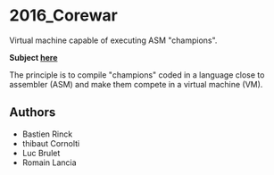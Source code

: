 # 2016_Corewar

Virtual machine capable of executing ASM "champions".

**Subject [here](https://github.com/thibautcornolti/Corewar/blob/master/Subject.pdf)**

The principle is to compile "champions" coded in a language close to assembler (ASM) and make them compete in a virtual machine (VM).

## Authors
* Bastien Rinck
* thibaut Cornolti
* Luc Brulet
* Romain Lancia
